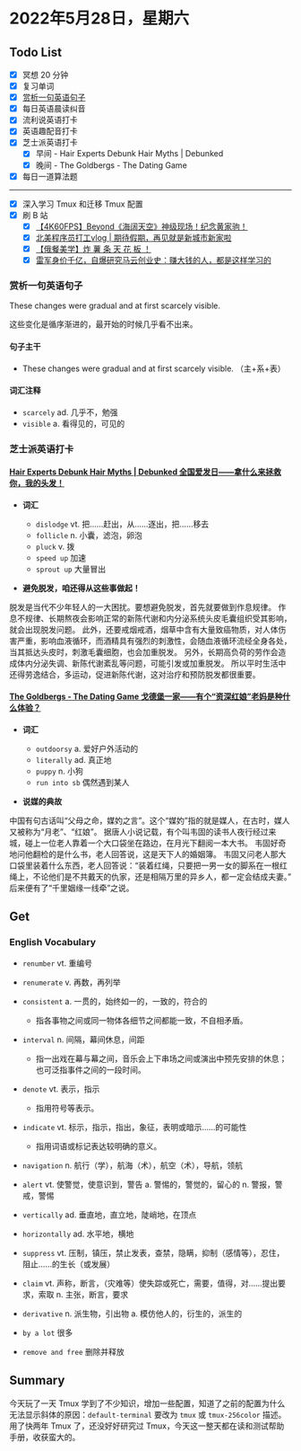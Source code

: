 # 2022年5月28日，星期六

## Todo List

- [x] 冥想 20 分钟
- [x] 复习单词
- [x] [赏析一句英语句子](#赏析一句英语句子)
- [x] 每日英语晨读纠音
- [x] 流利说英语打卡
- [x] 英语趣配音打卡
- [x] 芝士派英语打卡
  - [x] 早间 - Hair Experts Debunk Hair Myths | Debunked
  - [x] 晚间 - The Goldbergs - The Dating Game
- [x] 每日一道算法题
--------
- [x] 深入学习 Tmux 和迁移 Tmux 配置
- [x] 刷 B 站
  - [x] [【4K60FPS】Beyond《海阔天空》神级现场！纪念黄家驹！](https://b23.tv/bafXmWp)
  - [x] [北美程序员打工vlog | 期待假期，再见就是新城市新家啦](https://b23.tv/K8j8ZOf)
  - [x] [【俄餐美学】炸 薯 条 天 花 板 ！](https://b23.tv/6tNQxED)
  - [x] [雷军身价千亿，自爆研究马云创业史：赚大钱的人，都是这样学习的](https://b23.tv/1iPyg7J)

### 赏析一句英语句子

These changes were gradual and at first scarcely visible.

这些变化是循序渐进的，最开始的时候几乎看不出来。

#### 句子主干

- These changes were gradual and at first scarcely visible. （主+系+表）

#### 词汇注释

- `scarcely` ad. 几乎不，勉强
- `visible` a. 看得见的，可见的

### 芝士派英语打卡

#### [Hair Experts Debunk Hair Myths | Debunked 全国爱发日——拿什么来拯救你，我的头发！](https://reading.baicizhan.com/h5/listen-movie.html?id=703&wxapp=mint_danni_ear#/home)

- **词汇**

  - `dislodge` vt. 把……赶出，从……逐出，把……移去
  - `follicle` n. 小囊，滤泡，卵泡
  - `pluck` v. 拨
  - `speed up` 加速
  - `sprout up` 大量冒出

- **避免脱发，咱还得从这些事做起！**

脱发是当代不少年轻人的一大困扰。要想避免脱发，首先就要做到作息规律。
作息不规律、长期熬夜会影响正常的新陈代谢和内分泌系统头皮毛囊组织受其影响，就会出现脱发问题。
此外，还要戒烟戒酒，烟草中含有大量致癌物质，对人体伤害严重，影响血液循环，而酒精具有强烈的刺激性，会随血液循环流经全身各处，当其抵达头皮时，刺激毛囊细胞，也会加重脱发。
另外，长期高负荷的劳作会造成体内分泌失调、新陈代谢紊乱等问题，可能引发或加重脱发。
所以平时生活中还得劳逸结合，多运动，促进新陈代谢，这对治疗和预防脱发都很重要。

#### [The Goldbergs - The Dating Game 戈德堡一家——有个“资深红娘”老妈是种什么体验？](http://reading.baicizhan.com/h5/listen-movie.html?id=704&wxapp=mint_danni_ear#/home)

- **词汇**

  - `outdoorsy` a. 爱好户外活动的
  - `literally` ad. 真正地
  - `puppy` n. 小狗
  - `run into sb` 偶然遇到某人

- **说媒的典故**

中国有句古话叫“父母之命，媒妁之言”。这个“媒妁”指的就是媒人，在古时，媒人又被称为“月老”、“红娘”。
据唐人小说记载，有个叫韦固的读书人夜行经过来城，碰上一位老人靠着一个大口袋坐在路边，在月光下翻阅一本大书。
韦固好奇地问他翻检的是什么书，老人回答说，这是天下人的婚姻簿。
韦固又问老人那大口袋里装着什么东西，老人回答说：“装着红绳，只要把一男一女的脚系在一根红绳上，不论他们是不共戴天的仇家，还是相隔万里的异乡人，都一定会结成夫妻。”
后来便有了“千里姻缘一线牵”之说。

## Get

### English Vocabulary

- `renumber` vt. 重编号

- `renumerate` v. 再数，再列举

- `consistent` a. 一贯的，始终如一的，一致的，符合的
  - 指各事物之间或同一物体各细节之间都能一致，不自相矛盾。

- `interval` n. 间隔，幕间休息，间距
  - 指一出戏在幕与幕之间，音乐会上下串场之间或演出中预先安排的休息；也可泛指事件之间的一段时间。

- `denote` vt. 表示，指示
  - 指用符号等表示。

- `indicate` vt. 标示，指示，指出，象征，表明或暗示……的可能性
  - 指用词语或标记表达较明确的意义。

- `navigation` n. 航行（学），航海（术），航空（术），导航，领航

- `alert` vt. 使警觉，使意识到，警告 a. 警惕的，警觉的，留心的 n. 警报，警戒，警惕

- `vertically` ad. 垂直地，直立地，陡峭地，在顶点

- `horizontally` ad. 水平地，横地

- `suppress` vt. 压制，镇压，禁止发表，查禁，隐瞒，抑制（感情等），忍住，阻止……的生长（或发展）

- `claim` vt. 声称，断言，（灾难等）使失踪或死亡，需要，值得，对……提出要求，索取 n. 主张，断言，要求

- `derivative` n. 派生物，引出物 a. 模仿他人的，衍生的，派生的

- `by a lot` 很多

- `remove and free` 删除并释放

## Summary

今天玩了一天 Tmux 学到了不少知识，增加一些配置，知道了之前的配置为什么无法显示斜体的原因：`default-terminal` 要改为 `tmux` 或 `tmux-256color` 描述。
用了快两年 Tmux 了，还没好好研究过 Tmux，今天这一整天都在读和测试帮助手册，收获蛮大的。
